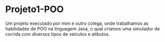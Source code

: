 # Projeto1-POO
Um projeto executado por mim e outro colega, onde trabalhamos as habilidades de POO na linguagem Java, o qual criamos uma simulador de corrida com diversos tipos de veículos e atibutos.

